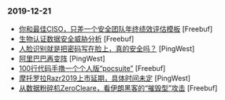 ### 2019-12-21

* [你和最佳CISO，只差一个安全团队年终绩效评估模板](https://www.freebuf.com/news/222386.html) [Freebuf]
* [生物认证数据安全威胁分析](https://www.freebuf.com/articles/network/221796.html) [Freebuf]
* [人脸识别就是把密码写在脸上，真的安全吗？](https://www.pingwest.com/a/200871) [PingWest]
* [阿里巴巴再变阵](https://www.pingwest.com/a/200791) [PingWest]
* [100行代码手撸一个个人版“pocsuite”](https://www.freebuf.com/sectool/220998.html) [Freebuf]
* [摩托罗拉Razr2019上市延期，具体时间未定](https://www.pingwest.com/w/200913) [PingWest]
* [从数据粉碎机ZeroCleare，看伊朗黑客的“摧毁型”攻击](https://www.freebuf.com/news/222246.html) [Freebuf]
